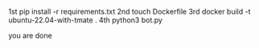 1st pip install -r requirements.txt
2nd touch Dockerfile
3rd docker build -t ubuntu-22.04-with-tmate .
4th python3 bot.py


you are done
